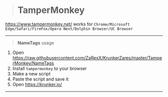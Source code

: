 ># TamperMonkey
https://www.tampermonkey.net/ works for `Chrome/Microsoft Edge/Safari/FireFox/Opera Next/Dolphin Browser/UC Browser`
__________________________________
>**NameTags** usage
1. Open https://raw.githubusercontent.com/ZaResX/KrunkerZares/master/TamperMonkey/NameTags
2. Install `tampermonkey` to your browser
3. Make a new script
4. Paste the script and save it
5. Open https://krunker.io/
__________________________________
